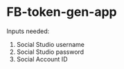 # FB-token-gen-app

Inputs needed:
1. Social Studio username
2. Social Studio password
3. Social Account ID
